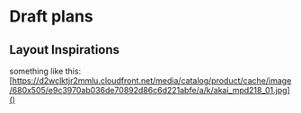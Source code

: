# Draft plans

## Layout Inspirations
something like this: [https://d2wclktjr2mmlu.cloudfront.net/media/catalog/product/cache/image/680x505/e9c3970ab036de70892d86c6d221abfe/a/k/akai_mpd218_01.jpg]()